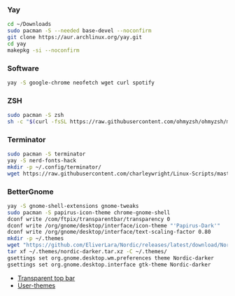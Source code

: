 ### Yay
```bash
cd ~/Downloads
sudo pacman -S --needed base-devel --noconfirm
git clone https://aur.archlinux.org/yay.git
cd yay
makepkg -si --noconfirm
```


### Software
```bash
yay -S google-chrome neofetch wget curl spotify
```

### ZSH
```bash
sudo pacman -S zsh
sh -c "$(curl -fsSL https://raw.githubusercontent.com/ohmyzsh/ohmyzsh/master/tools/install.sh)"
```

### Terminator
```bash
sudo pacman -S terminator
yay -S nerd-fonts-hack
mkdir -p ~/.config/terminator/
wget https://raw.githubusercontent.com/charleywright/Linux-Scripts/master/Terminator/config -O ~/.config/terminator/config
```

### BetterGnome
```bash
yay -S gnome-shell-extensions gnome-tweaks
sudo pacman -S papirus-icon-theme chrome-gnome-shell
dconf write /com/ftpix/transparentbar/transparency 0
dconf write /org/gnome/desktop/interface/icon-theme "'Papirus-Dark'"
dconf write /org/gnome/desktop/interface/text-scaling-factor 0.80
mkdir -p ~/.themes
wget "https://github.com/EliverLara/Nordic/releases/latest/download/Nordic-darker.tar.xz" -O ~/.themes/nordic-darker.tar.xz
tar xf ~/.themes/nordic-darker.tar.xz -C ~/.themes/
gsettings set org.gnome.desktop.wm.preferences theme Nordic-darker
gsettings set org.gnome.desktop.interface gtk-theme Nordic-darker
```
* [Transparent top bar](https://extensions.gnome.org/extension/3960/transparent-top-bar-adjustable-transparency/)
* [User-themes](https://extensions.gnome.org/extension/19/user-themes/)
